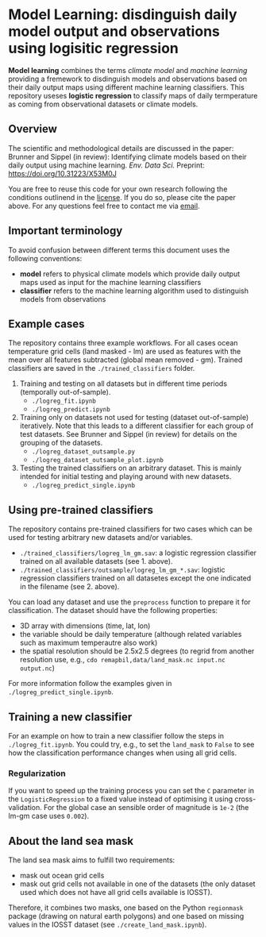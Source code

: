 # Model Learning: disdinguish daily model output and observations using logisitic regression

**Model learning** combines the terms _climate model_ and _machine learning_ providing a fremework to disdinguish models and observations based on their daily output maps using different machine learning classifiers. This repository useses **logistic regression** to classify maps of daily termperature as coming from observational datasets or climate models.  

## Overview

The scientific and methodological details are discussed in the paper: Brunner and Sippel (in review): Identifying climate models based on their daily output using machine learning. _Env. Data Sci._ Preprint: https://doi.org/10.31223/X53M0J

You are free to reuse this code for your own research following the conditions outlinend in the [license](./LICENSE). If you do so, please cite the paper above. For any questions feel free to contact me via [email](mailto:l.brunner@univie.ac.at). 

## Important terminology

To avoid confusion between different terms this document uses the following conventions:
- **model** refers to physical climate models which provide daily output maps used as input for the machine learning classifiers
- **classifier** refers to the machine learning algorithm used to distinguish models from observations

## Example cases

The repository contains three example workflows. For all cases ocean temperature grid cells (land masked - lm) are used as features with the mean over all features subtracted (global mean removed - gm). Trained classifiers are saved in the `./trained_classifiers` folder. 

1.  Training and testing on all datasets but in different time periods (temporally out-of-sample). 
    - `./logreg_fit.ipynb`
    - `./logreg_predict.ipynb`
2.  Training only on datasets not used for testing (dataset out-of-sample) iteratively. Note that this leads to a different classifier for each group of test datasets. See Brunner and Sippel (in review) for details on the grouping of the datasets. 
    - `./logreg_dataset_outsample.py`
    - `./logreg_dataset_outsample_plot.ipynb`
3. Testing the trained classifiers on an arbitrary dataset. This is mainly intended for initial testing and playing around with new datasets.   
    - `./logreg_predict_single.ipynb`

## Using pre-trained classifiers

The repository contains pre-trained classifiers for two cases which can be used for testing arbitrary new datasets and/or variables. 

- `./trained_classifiers/logreg_lm_gm.sav`: a logistic regression classifier trained on all available datasets (see 1. above). 
- `./trained_classifiers/outsample/logreg_lm_gm_*.sav`: logistic regression classifiers trained on all datasetes except the one indicated in the filename (see 2. above).

You can load any dataset and use the `preprocess` function to prepare it for classification. The dataset should have the following properties:
- 3D array with dimensions (time, lat, lon)
- the variable should be daily temperature (although related variables such as maximum temperautre also work)
- the spatial resolution should be 2.5x2.5 degrees (to regrid from another resolution use, e.g., `cdo remapbil,data/land_mask.nc input.nc output.nc`)

For more information follow the examples given in `./logreg_predict_single.ipynb`. 

## Training a new classifier

For an example on how to train a new classifier follow the steps in `./logreg_fit.ipynb`. You could try, e.g., to set the `land_mask` to `False` to see how the classification performance changes when using all grid cells. 

### Regularization

If you want to speed up the training process you can set the `C` parameter in the `LogisticRegression` to a fixed value instead of optimising it using cross-validation. For the global case an sensible order of magnitude is `1e-2` (the lm-gm case uses `0.002`). 

## About the land sea mask

The land sea mask aims to fulfill two requirements:
- mask out ocean grid cells
- mask out grid cells not available in one of the datasets (the only dataset used which does not have all grid cells available is IOSST). 

Therefore, it combines two masks, one based on the Python `regionmask` package (drawing on natural earth polygons) and one based on missing values in the IOSST dataset (see `./create_land_mask.ipynb`).